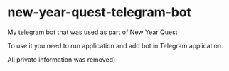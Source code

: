 # new-year-quest-telegram-bot
My telegram bot that was used as part of New Year Quest


To use it you need to run application and add bot in Telegram application.

All private information was removed)
